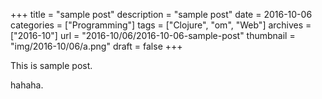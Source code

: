 +++
title = "sample post"
description = "sample post"
date = 2016-10-06
categories = ["Programming"]
tags = ["Clojure", "om", "Web"]
archives = ["2016-10"]
url = "2016-10/06/2016-10-06-sample-post"
thumbnail = "img/2016-10/06/a.png"
draft = false
+++

This is sample post.

<!--more-->

hahaha.


